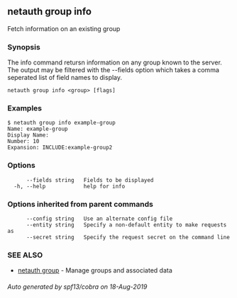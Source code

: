 ## netauth group info

Fetch information on an existing group

### Synopsis


The info command retursn information on any group known to the server.
The output may be filtered with the --fields option which takes a
comma seperated list of field names to display.

```
netauth group info <group> [flags]
```

### Examples

```
$ netauth group info example-group
Name: example-group
Display Name:
Number: 10
Expansion: INCLUDE:example-group2
```

### Options

```
      --fields string   Fields to be displayed
  -h, --help            help for info
```

### Options inherited from parent commands

```
      --config string   Use an alternate config file
      --entity string   Specify a non-default entity to make requests as
      --secret string   Specify the request secret on the command line
```

### SEE ALSO

* [netauth group](netauth_group.md)	 - Manage groups and associated data

###### Auto generated by spf13/cobra on 18-Aug-2019
